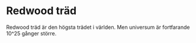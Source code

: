 # Redwood träd

Redwood träd är den högsta trädet i världen. Men universum är fortfarande 10^25
gånger större.
